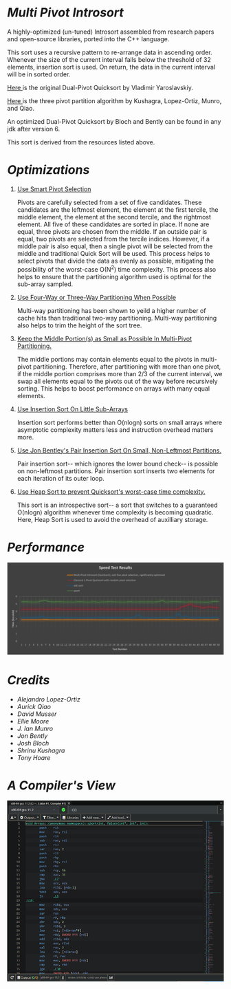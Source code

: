 # *Multi Pivot Introsort*
 
A highly-optimized (un-tuned) Introsort assembled from research papers and open-source libraries, ported into the C++ language.
         
<p>
          This sort uses a recursive pattern to re-arrange data
          in ascending order. Whenever the size of the current
          interval falls below the threshold of 32 elements,
          insertion sort is used. On return, the data in the
          current interval will be in sorted order.
          </p>
         
<p>
           <a href =
           "https://codeblab.com/wp-content/uploads/2009/09/DualPivotQuicksort.pdf"
           >
          Here
           </a>
          is the original Dual-Pivot Quicksort by Vladimir
          Yaroslavskiy.
          </p>
         
<p>
           <a href =
           "https://www.researchgate.net/publication/289974363_Multi-Pivot_Quicksort_Theory_and_Experiments"
           >
          Here
           </a>
          is the three pivot partition algorithm by Kushagra,
          Lopez-Ortiz, Munro, and Qiao.
          </p>
         
<p>
          An optimized Dual-Pivot Quicksort by Bloch and
          Bently can be found in any jdk after version 6.
          </p>
         
<p>
          This sort is derived from the resources listed above.
          </p>
         
<p>
           <h1><b>
          <i>Optimizations</i>
           </b></h1>
          </p>
          <p>
           <ol>
            <li>
             <p>
              <u>
          Use Smart Pivot Selection
              </u>
             </p>
             <p>
          Pivots are carefully selected from a set of
          five candidates. These candidates are the leftmost
          element, the element at the first tercile, the middle
          element, the element at the second tercile, and the
          rightmost element. All five of these candidates are
          sorted in place. If none are equal, three pivots are
          chosen from the middle.
          If an outside pair is equal, two pivots are selected
          from the tercile indices. However, if a middle pair
          is also equal, then a single pivot will be selected from the
          middle and traditional Quick Sort will be used. This
          process helps to select pivots that divide the data
          as evenly as possible, mitigating the possibility of
          the worst-case O(N<sup>2</sup>) time complexity. This
          process also helps to ensure that the partitioning
          algorithm used is optimal for the sub-array sampled.
             </p>
            </li>
            <li>
             <p>
              <u>
          Use Four-Way or Three-Way Partitioning When Possible
              </u>
             </p>
             <p>
          Multi-way partitioning has been shown to yeild a higher
          number of cache hits than traditional two-way partitioning. 
          Multi-way partitioning also helps to trim the height of the 
          sort tree.
             </p> 
            </li>
            <li>
             <p>
              <u>
          Keep the Middle Portion(s) as Small as Possible In 
          Multi-Pivot Partitioning.
              </u>
             </p>
             <p>
          The middle portions may contain elements equal to the pivots
          in multi-pivot partitioning. Therefore, after partitioning 
          with more than one pivot, if the middle portion comprises 
          more than 2/3 of the current interval, we swap all elements
          equal to the pivots out of the way before recursively sorting. 
          This helps to boost performance on arrays with many equal 
          elements.
             </p>
            </li>
            <li>
             <p>
              <u>
          Use Insertion Sort On Little Sub-Arrays
              </u>
             </p>
             <p>
          Insertion sort performs better than O(nlogn) sorts
          on small arrays where asymptotic complexity matters
          less and instruction overhead matters more.
             </p>
            </li>
            <li>
             <p>
              <u>
          Use Jon Bentley's Pair Insertion Sort On Small, Non-Leftmost
          Partitions.
              </u>
             </p>
             <p>
          Pair insertion sort-- which ignores the lower bound check-- is
          possible on non-leftmost partitions. Pair insertion sort inserts
          two elements for each iteration of its outer loop.
             </p>
            </li>
            <li>
             <p>
              <u>
          Use Heap Sort to prevent Quicksort's worst-case time
          complexity.
              </u>
             </p>
             <p>
          This sort is an introspective sort-- a sort that
          switches to a guaranteed O(nlogn) algorithm whenever
          time complexity is becoming quadratic. Here, Heap Sort
          is used to avoid the overhead of auxilliary storage.
             </p>
            </li>
           </ol>
          </p>
          
# *Performance*
<p align = "center">
 <img src="/figures/test.png" />
</p>

# *Credits*
<p>
 <ul>
  <li>
   <i>
    Alejandro Lopez-Ortiz
   </i>
  </li>
  <li>
   <i>
    Aurick Qiao
   </i>
  </li>
  <li>
   <i>
    David Musser
   </i>
  </li>
  <li>
   <i>
    Ellie Moore
   </i>
  </li>
  <li>
   <i>
    J. Ian Munro
   </i>
  </li>
  <li>
   <i>
    Jon Bently
   </i>
  </li>
  <li>
   <i>
    Josh Bloch
   </i>
  </li>
  <li>
   <i>
    Shrinu Kushagra
   </i>
  </li>
  <li>
   <i>
    Tony Hoare
   </i>
  </li> 
 </ul>
</p>

# *A Compiler's View*
<a href="https://godbolt.org/z/6qvf5hqev">
 <img src="/figures/exp.png" />
</a>
